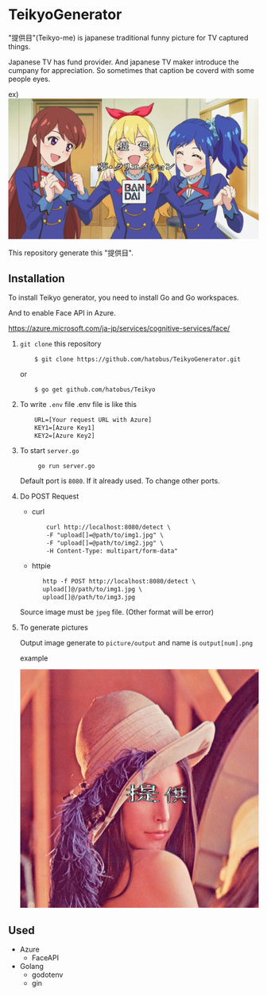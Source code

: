 # TeikyoGenerator
"提供目"(Teikyo-me) is japanese traditional funny picture for TV captured things.

Japanese TV has fund provider. And japanese TV maker introduce the cumpany for appreciation. So sometimes that caption be coverd with some people eyes.

ex)
![](./picture/document/TeikyomeAIKATSU.jpg)

This repository generate this "提供目".

## Installation
To install Teikyo generator, you need to install Go and Go workspaces.

And to enable Face API in Azure.

https://azure.microsoft.com/ja-jp/services/cognitive-services/face/

1. `git clone` this repository
    ```
        $ git clone https://github.com/hatobus/TeikyoGenerator.git
    ```
    or 
    ```
        $ go get github.com/hatobus/Teikyo
    ```
2. To write `.env` file
    .env file is like this
    ```
        URL=[Your request URL with Azure]
        KEY1=[Azure Key1]
        KEY2=[Azure Key2]
    ```
3. To start `server.go`
   ```
        go run server.go
   ```
   Default port is `8080`. If it already used. To change other ports.
4. Do POST Request
   
   - curl
        ```
            curl http://localhost:8080/detect \ 
            -F "upload[]=@path/to/img1.jpg" \
            -F "upload[]=@path/to/img2.jpg" \
            -H Content-Type: multipart/form-data"
        ```
   - httpie
        ```
           http -f POST http://localhost:8080/detect \
           upload[]@/path/to/img1.jpg \
           upload[]@/path/to/img3.jpg
        ```
    
    Source image must be `jpeg` file. (Other format will be error)

5. To generate pictures
    
    Output image generate to `picture/output` and name is `output[num].png`

    example

    ![lena](./picture/document/TeikyoLena.png)

## Used
- Azure 
    - FaceAPI
- Golang
    - godotenv
    - gin

